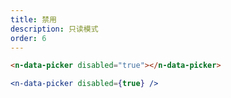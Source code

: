 ```yaml
---
title: 禁用
description: 只读模式
order: 6
---
```


```html
<n-data-picker disabled="true"></n-data-picker>
```

```jsx
<n-data-picker disabled={true} />
```
